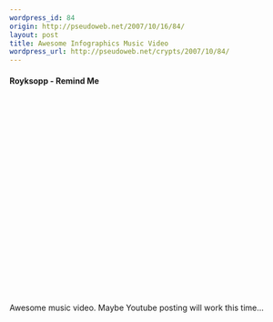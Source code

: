 ```yaml
--- 
wordpress_id: 84
origin: http://pseudoweb.net/2007/10/16/84/
layout: post
title: Awesome Infographics Music Video
wordpress_url: http://pseudoweb.net/crypts/2007/10/84/
---
```

#### Royksopp - Remind Me

<object width="425" height="350"><param name="movie" value="http://youtube.com/v/lBvaHZIrt0o"></param><embed src="http://youtube.com/v/lBvaHZIrt0o" type="application/x-shockwave-flash" width="425" height="350"></embed></object>

Awesome music video. Maybe Youtube posting will work this time...
